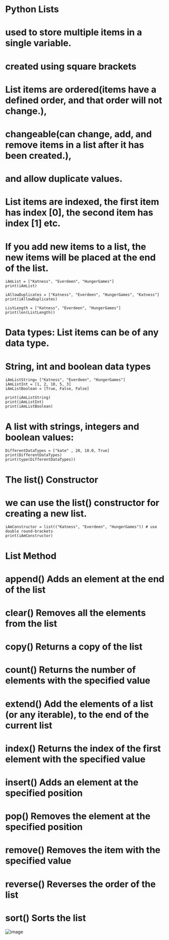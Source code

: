 # Python Lists
# used to store multiple items in a single variable.
# created using square brackets
# List items are ordered(items have a defined order, and that order will not change.), 
# changeable(can change, add, and remove items in a list after it has been created.), 
# and allow duplicate values.
# List items are indexed, the first item has index [0], the second item has index [1] etc.
# If you add new items to a list, the new items will be placed at the end of the list.


    iAmList = ["Katness", "Everdeen", "HungerGames"]
    print(iAmList)

    iAllowDuplicates = ["Katness", "Everdeen", "HungerGames", "Katness"]
    print(iAllowDuplicates)

    ListLength = ["Katness", "Everdeen", "HungerGames"]
    print(len(ListLength))

# Data types: List items can be of any data type.
# String, int and boolean data types

    iAmListString= ["Katness", "Everdeen", "HungerGames"]
    iAmListInt = [1, 2, 10, 5, 3]
    iAmListBoolean = [True, False, False]

    print(iAmListString)
    print(iAmListInt)
    print(iAmListBoolean)

# A list with strings, integers and boolean values:
    DifferentDataTypes = ["kate" , 20, 10.0, True]
    print(DifferentDataTypes)
    print(type(DifferentDataTypes))

# The list() Constructor
# we can use the list() constructor for creating a new list.

    iAmConstructor = list(("Katness", "Everdeen", "HungerGames")) # use double round-brackets
    print(iAmConstructor)

# List Method
# append()	Adds an element at the end of the list
# clear()	Removes all the elements from the list
# copy()	Returns a copy of the list
# count()	Returns the number of elements with the specified value
# extend()	Add the elements of a list (or any iterable), to the end of the current list
# index()	Returns the index of the first element with the specified value
# insert()	Adds an element at the specified position
# pop()	Removes the element at the specified position
# remove()	Removes the item with the specified value
# reverse()	Reverses the order of the list
# sort()	Sorts the list

![image](https://user-images.githubusercontent.com/72349558/126911622-fa9031c0-11b4-455e-a6d6-db2f4cb94e2f.png)
